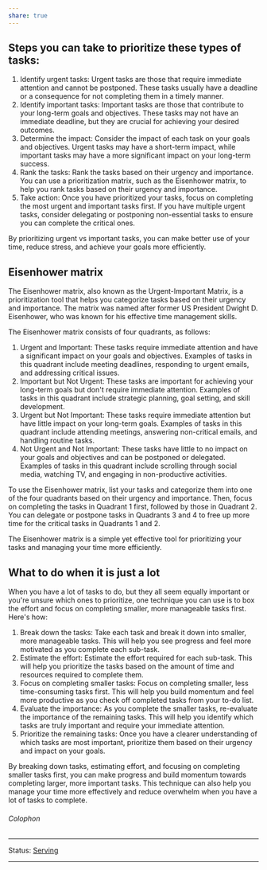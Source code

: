 ```yaml
---
share: true
---
```

## Steps you can take to prioritize these types of tasks:

1.  Identify urgent tasks: Urgent tasks are those that require immediate attention and cannot be postponed. These tasks usually have a deadline or a consequence for not completing them in a timely manner.
2.  Identify important tasks: Important tasks are those that contribute to your long-term goals and objectives. These tasks may not have an immediate deadline, but they are crucial for achieving your desired outcomes.
3.  Determine the impact: Consider the impact of each task on your goals and objectives. Urgent tasks may have a short-term impact, while important tasks may have a more significant impact on your long-term success.
4.  Rank the tasks: Rank the tasks based on their urgency and importance. You can use a prioritization matrix, such as the Eisenhower matrix, to help you rank tasks based on their urgency and importance.
5.  Take action: Once you have prioritized your tasks, focus on completing the most urgent and important tasks first. If you have multiple urgent tasks, consider delegating or postponing non-essential tasks to ensure you can complete the critical ones.

By prioritizing urgent vs important tasks, you can make better use of your time, reduce stress, and achieve your goals more efficiently.

## Eisenhower matrix

The Eisenhower matrix, also known as the Urgent-Important Matrix, is a prioritization tool that helps you categorize tasks based on their urgency and importance. The matrix was named after former US President Dwight D. Eisenhower, who was known for his effective time management skills.

The Eisenhower matrix consists of four quadrants, as follows:

1.  Urgent and Important: These tasks require immediate attention and have a significant impact on your goals and objectives. Examples of tasks in this quadrant include meeting deadlines, responding to urgent emails, and addressing critical issues.
2.  Important but Not Urgent: These tasks are important for achieving your long-term goals but don't require immediate attention. Examples of tasks in this quadrant include strategic planning, goal setting, and skill development.
3.  Urgent but Not Important: These tasks require immediate attention but have little impact on your long-term goals. Examples of tasks in this quadrant include attending meetings, answering non-critical emails, and handling routine tasks.
4.  Not Urgent and Not Important: These tasks have little to no impact on your goals and objectives and can be postponed or delegated. Examples of tasks in this quadrant include scrolling through social media, watching TV, and engaging in non-productive activities.

To use the Eisenhower matrix, list your tasks and categorize them into one of the four quadrants based on their urgency and importance. Then, focus on completing the tasks in Quadrant 1 first, followed by those in Quadrant 2. You can delegate or postpone tasks in Quadrants 3 and 4 to free up more time for the critical tasks in Quadrants 1 and 2.

The Eisenhower matrix is a simple yet effective tool for prioritizing your tasks and managing your time more efficiently.

## What to do when it is just a lot

When you have a lot of tasks to do, but they all seem equally important or you're unsure which ones to prioritize, one technique you can use is to box the effort and focus on completing smaller, more manageable tasks first. Here's how:

1.  Break down the tasks: Take each task and break it down into smaller, more manageable tasks. This will help you see progress and feel more motivated as you complete each sub-task.
2.  Estimate the effort: Estimate the effort required for each sub-task. This will help you prioritize the tasks based on the amount of time and resources required to complete them.
3.  Focus on completing smaller tasks: Focus on completing smaller, less time-consuming tasks first. This will help you build momentum and feel more productive as you check off completed tasks from your to-do list.
4.  Evaluate the importance: As you complete the smaller tasks, re-evaluate the importance of the remaining tasks. This will help you identify which tasks are truly important and require your immediate attention.
5.  Prioritize the remaining tasks: Once you have a clearer understanding of which tasks are most important, prioritize them based on their urgency and impact on your goals.

By breaking down tasks, estimating effort, and focusing on completing smaller tasks first, you can make progress and build momentum towards completing larger, more important tasks. This technique can also help you manage your time more effectively and reduce overwhelm when you have a lot of tasks to complete.

###### Colophon
----
Status: [Serving](Serving.md)

---
